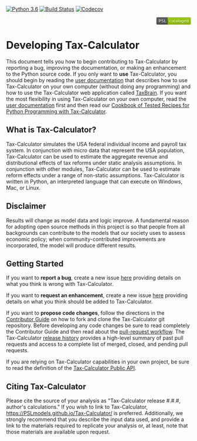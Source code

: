 [![Python 3.6](https://img.shields.io/badge/python-3.6-blue.svg)](https://www.python.org/downloads/release/python-360/)
[![Build Status](https://travis-ci.org/PSLmodels/Tax-Calculator.svg?branch=master)](https://travis-ci.org/PSLmodels/Tax-Calculator)
[![Codecov](https://codecov.io/gh/PSLmodels/Tax-Calculator/branch/master/graph/badge.svg)](https://codecov.io/gh/PSLmodels/Tax-Calculator)
<div style="text-align: right">
<svg xmlns="http://www.w3.org/2000/svg" xmlns:xlink="http://www.w3.org/1999/xlink" width="94" height="20"><linearGradient id="b" x2="0" y2="100%"><stop offset="0" stop-color="#bbb" stop-opacity=".1"/><stop offset="1" stop-opacity=".1"/></linearGradient><clipPath id="a"><rect width="94" height="20" rx="3" fill="#fff"/></clipPath><g clip-path="url(#a)"><path fill="#555" d="M0 0h31v20H0z"/><path fill="#97CA00" d="M31 0h63v20H31z"/><path fill="url(#b)" d="M0 0h94v20H0z"/></g><g fill="#fff" text-anchor="middle" font-family="DejaVu Sans,Verdana,Geneva,sans-serif" font-size="110"> <text x="165" y="150" fill="#010101" fill-opacity=".3" transform="scale(.1)" textLength="210">PSL</text><text x="165" y="140" transform="scale(.1)" textLength="210">PSL</text><text x="615" y="150" fill="#010101" fill-opacity=".3" transform="scale(.1)" textLength="530">cataloged</text><text x="615" y="140" transform="scale(.1)" textLength="530">cataloged</text></g> </svg>
</div>


Developing Tax-Calculator
=========================

This document tells you how to begin contributing to Tax-Calculator by
reporting a bug, improving the documentation, or making an enhancement
to the Python source code.  If you only want to **use** Tax-Calculator,
you should begin by reading the [user
documentation](https://PSLmodels.github.io/Tax-Calculator/)
that describes how to use Tax-Calculator on your own computer (without
doing any programming) and how to use the Tax-Calculator web application
called [TaxBrain](https://www.ospc.org/taxbrain/).  If you want the most
flexibility in using Tax-Calculator on your own computer, read the [user
documentation](https://PSLmodels.github.io/Tax-Calculator/)
first and then read our [Cookbook of Tested Recipes for Python Programming
with
Tax-Calculator](https://PSLmodels.github.io/Tax-Calculator/cookbook.html).


What is Tax-Calculator?
-----------------------

Tax-Calculator simulates the USA federal individual income and payroll
tax system.  In conjunction with micro data that represent the USA
population, Tax-Calculator can be used to estimate the aggregate
revenue and distributional effects of tax reforms under static
analysis assumptions.  In conjunction with other modules,
Tax-Calculator can be used to estimate reform effects under a range of
non-static assumptions.  Tax-Calculator is written in Python, an
interpreted language that can execute on Windows, Mac, or Linux.


Disclaimer
----------

Results will change as model data and logic improve. A fundamental
reason for adopting open source methods in this project is so that
people from all backgrounds can contribute to the models that our
society uses to assess economic policy; when community-contributed
improvements are incorporated, the model will produce different
results.


Getting Started
---------------

If you want to **report a bug**, create a new issue
[here](https://github.com/PSLmodels/Tax-Calculator/issues)
providing details on what you think is wrong with Tax-Calculator.

If you want to **request an enhancement**, create a new issue
[here](https://github.com/PSLmodels/Tax-Calculator/issues)
providing details on what you think should be added to Tax-Calculator.

If you want to **propose code changes**, follow the directions in the
[Contributor
Guide](https://taxcalc.readthedocs.io/en/latest/contributor_guide.html)
on how to fork and clone the Tax-Calculator git repository.  Before
developing any code changes be sure to read completely the Contributor
Guide and then read about the [pull-request
workflow](https://github.com/PSLmodels/Tax-Calculator/blob/master/WORKFLOW.md#tax-calculator-pull-request-workflow).
The Tax-Calculator [release
history](https://github.com/PSLmodels/Tax-Calculator/blob/master/RELEASES.md#tax-calculator-release-history)
provides a high-level summary of past pull requests and access to a
complete list of merged, closed, and pending pull requests.

If you are relying on Tax-Calculator capabilities in your own project,
be sure to read the definition of the [Tax-Calculator Public
API](https://taxcalc.readthedocs.io/en/latest/public_api.html).


Citing Tax-Calculator
---------------------

Please cite the source of your analysis as "Tax-Calculator release
#.#.#, author's calculations." If you wish to link to Tax-Calculator,
https://PSLmodels.github.io/Tax-Calculator/ is
preferred. Additionally, we strongly recommend that you describe the
input data used, and provide a link to the materials required to
replicate your analysis or, at least, note that those materials are
available upon request.

